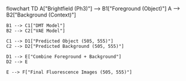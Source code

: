 flowchart TD
    A["Brightfield (Ph3)"] --> B1["Foreground (Object)"]
    A --> B2["Background (Context)"]

    B1 --> C1["DMT Model"]
    B2 --> C2["VAE Model"]

    C1 --> D1["Predicted Object (505, 555)"]
    C2 --> D2["Predicted Background (505, 555)"]

    D1 --> E["Combine Foreground + Background"]
    D2 --> E

    E --> F["Final Fluorescence Images (505, 555)"]



